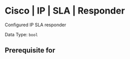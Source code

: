 # Cisco | IP | SLA | Responder

Configured IP SLA responder

Data Type: `bool`

## Prerequisite for
